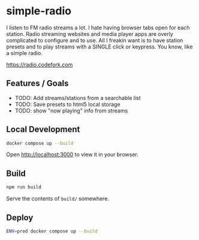 
# simple-radio

I listen to FM radio streams a lot. I hate having browser tabs open for each station.
Radio streaming websites and media player apps are overly complicated to 
configure and to use. All I freakin want is to have station presets and to play streams
with a SINGLE click or keypress. You know, like a simple radio.

https://radio.codefork.com

## Features / Goals

- TODO: Add streams/stations from a searchable list
- TODO: Save presets to html5 local storage
- TODO: show "now playing" info from streams

## Local Development

```sh
docker compose up --build
```

Open [http://localhost:3000](http://localhost:3000) to view it in your browser.

## Build

```sh
npm run build
```

Serve the contents of `build/` somewhere.

## Deploy

```sh
ENV=prod docker compose up --build
```

